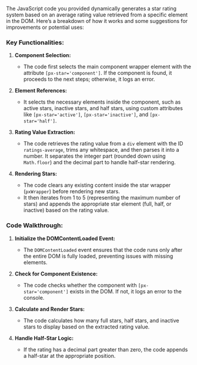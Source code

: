 The JavaScript code you provided dynamically generates a star rating system based on an average rating value retrieved from a specific element in the DOM. Here’s a breakdown of how it works and some suggestions for improvements or potential uses:

### Key Functionalities:

1. **Component Selection:**
   - The code first selects the main component wrapper element with the attribute `[px-star='component']`. If the component is found, it proceeds to the next steps; otherwise, it logs an error.

2. **Element References:**
   - It selects the necessary elements inside the component, such as active stars, inactive stars, and half stars, using custom attributes like `[px-star='active']`, `[px-star='inactive']`, and `[px-star='half']`.

3. **Rating Value Extraction:**
   - The code retrieves the rating value from a `div` element with the ID `ratings-average`, trims any whitespace, and then parses it into a number. It separates the integer part (rounded down using `Math.floor`) and the decimal part to handle half-star rendering.

4. **Rendering Stars:**
   - The code clears any existing content inside the star wrapper (`pxWrapper`) before rendering new stars.
   - It then iterates from 1 to 5 (representing the maximum number of stars) and appends the appropriate star element (full, half, or inactive) based on the rating value.

### Code Walkthrough:

1. **Initialize the DOMContentLoaded Event:**
   - The `DOMContentLoaded` event ensures that the code runs only after the entire DOM is fully loaded, preventing issues with missing elements.

2. **Check for Component Existence:**
   - The code checks whether the component with `[px-star='component']` exists in the DOM. If not, it logs an error to the console.

3. **Calculate and Render Stars:**
   - The code calculates how many full stars, half stars, and inactive stars to display based on the extracted rating value.

4. **Handle Half-Star Logic:**
   - If the rating has a decimal part greater than zero, the code appends a half-star at the appropriate position.
